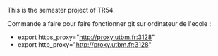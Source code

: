 This is the semester project of TR54.

Commande a faire pour faire fonctionner git sur ordinateur de l'ecole : 
* export https_proxy="http://proxy.utbm.fr:3128"
* export http_proxy="http://proxy.utbm.fr:3128"